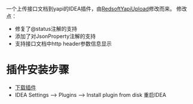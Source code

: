 一个上传接口文档到yapi的IDEA插件，由[RedsoftYapiUpload](https://github.com/aqiu202/RedsoftYapiUpload)修改而来。
修改点：
- 修复了@status注解的支持
- 添加了对JsonProperty注解的支持
- 支持接口文档中http header参数信息显示

# 插件安装步骤
- [下载插件](https://github.com/smart-cloud/yapi_upload/blob/master/build/libs/yapi_upload-1.0.0.jar)
- IDEA
  Settings ——> Plugins ——> Install plugin from disk
  重启IDEA